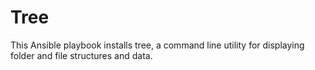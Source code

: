 Tree
====

This Ansible playbook installs tree, a command line utility for displaying folder and file structures and data.
